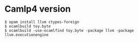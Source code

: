 # Camlp4 version

```
$ opam install llvm ctypes-foreign
$ ocamlbuild toy.byte
$ ocamlbuild -use-ocamlfind toy.byte -package llvm -package llvm.executionengine
```
